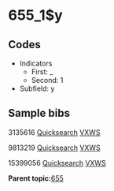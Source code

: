 # 655\_1$y

## Codes

-   Indicators
    -   First: \_
    -   Second: 1
-   Subfield: y

## Sample bibs

3135616 [Quicksearch](https://search.library.yale.edu/catalog/3135616) [VXWS](http://prodorbis.library.yale.edu:7014/vxws/GetHoldingsService?bibId=3135616)

9813219 [Quicksearch](https://search.library.yale.edu/catalog/9813219) [VXWS](http://prodorbis.library.yale.edu:7014/vxws/GetHoldingsService?bibId=9813219)

15399056 [Quicksearch](https://search.library.yale.edu/catalog/15399056) [VXWS](http://prodorbis.library.yale.edu:7014/vxws/GetHoldingsService?bibId=15399056)

**Parent topic:**[655](../../tags/655/655.md)

